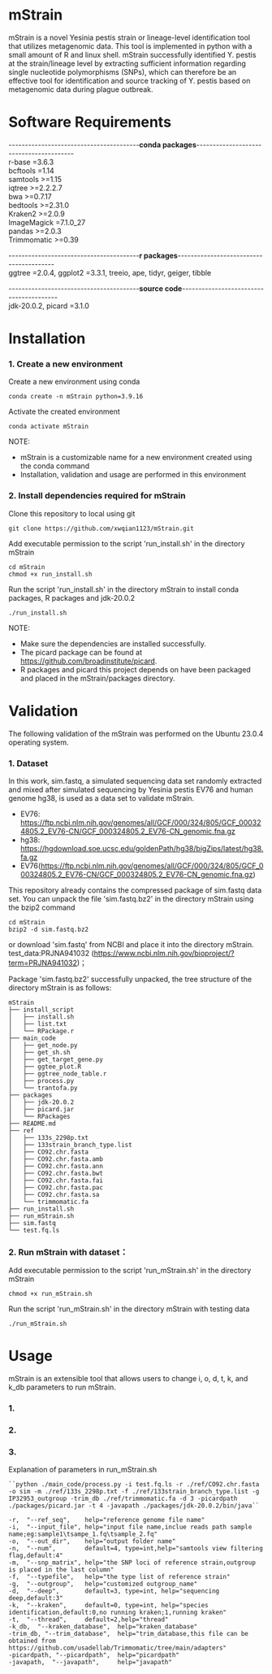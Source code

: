 # mStrain
mStrain is a novel Yesinia pestis strain or lineage-level identification tool that utilizes metagenomic data. This tool is implemented in python with a small amount of R and linux shell. mStrain successfully identified Y. pestis at the strain/lineage level by extracting sufficient information regarding single nucleotide polymorphisms (SNPs), which can therefore be an effective tool for identification and source tracking of Y. pestis based on metagenomic data during plague outbreak.<br/>

# Software Requirements <br/>
----------------------------------------******conda packages******----------------------------------------<br/>
r-base =3.6.3 <br/>
bcftools =1.14 <br/>
samtools >=1.15 <br/>
iqtree >=2.2.2.7 <br/>
bwa >=0.7.17 <br/>
bedtools >=2.31.0 <br/>
Kraken2 >=2.0.9 <br/>
ImageMagick =7.1.0_27 <br/>
pandas >=2.0.3 <br/>
Trimmomatic >=0.39 <br/>

----------------------------------------******r packages******----------------------------------------<br/>
ggtree =2.0.4,  ggplot2 =3.3.1,  treeio, ape,  tidyr, geiger,  tibble <br/>

----------------------------------------******source code******----------------------------------------<br/>
jdk-20.0.2, picard =3.1.0 <br/>

# Installation
### 1. Create a new environment <br/>
Create a new environment using conda <br/>
```
conda create -n mStrain python=3.9.16
```
Activate the created environment<br/>
```
conda activate mStrain
```
NOTE:
- mStrain is a customizable name for a new environment created using the conda command
- Installation, validation and usage are performed in this environment
### 2. Install dependencies required for mStrain <br/>
Clone this repository to local using git <br/>
```
git clone https://github.com/xwqian1123/mStrain.git
```
Add executable permission to the script 'run_install.sh' in the directory mStrain <br/>
```
cd mStrain
chmod +x run_install.sh
```
Run the script 'run_install.sh' in the directory mStrain to install conda packages, R packages and jdk-20.0.2<br/>
```
./run_install.sh
```
NOTE: 
- Make sure the dependencies are installed successfully.
- The picard package can be found at https://github.com/broadinstitute/picard.
- R packages and picard this project depends on have been packaged and placed in the mStrain/packages directory.
 
# Validation
The following validation of the mStrain was performed on the Ubuntu 23.0.4 operating system.
### 1. Dataset
In this work, sim.fastq, a simulated sequencing data set randomly extracted and mixed after simulated sequencing by Yesinia pestis EV76 and human genome hg38, is used as a data set to validate mStrain.<br/>
- EV76: https://ftp.ncbi.nlm.nih.gov/genomes/all/GCF/000/324/805/GCF_000324805.2_EV76-CN/GCF_000324805.2_EV76-CN_genomic.fna.gz<br/>
- hg38: https://hgdownload.soe.ucsc.edu/goldenPath/hg38/bigZips/latest/hg38.fa.gz<br/>
- EV76(https://ftp.ncbi.nlm.nih.gov/genomes/all/GCF/000/324/805/GCF_000324805.2_EV76-CN/GCF_000324805.2_EV76-CN_genomic.fna.gz)

This repository already contains the compressed package of sim.fastq data set. You can unpack the file 'sim.fastq.bz2' in the directory mStrain using the bzip2 command<br/>
```
cd mStrain
bzip2 -d sim.fastq.bz2
```
or download 'sim.fastq' from NCBI and place it into the directory mStrain.<br/>
test_data:PRJNA941032 (https://www.ncbi.nlm.nih.gov/bioproject/?term=PRJNA941032)；<br/>

Package 'sim.fastq.bz2' successfully unpacked, the tree structure of the directory mStrain is as follows:
```
mStrain
├── install_script
│   ├── install.sh
│   ├── list.txt
│   └── RPackage.r
├── main_code
│   ├── get_node.py
│   ├── get_sh.sh
│   ├── get_target_gene.py
│   ├── ggtee_plot.R
│   ├── ggtree_node_table.r
│   ├── process.py
│   └── trantofa.py
├── packages
│   ├── jdk-20.0.2
│   ├── picard.jar
│   └── RPackages
├── README.md
├── ref
│   ├── 133s_2298p.txt
│   ├── 133strain_branch_type.list
│   ├── CO92.chr.fasta
│   ├── CO92.chr.fasta.amb
│   ├── CO92.chr.fasta.ann
│   ├── CO92.chr.fasta.bwt
│   ├── CO92.chr.fasta.fai
│   ├── CO92.chr.fasta.pac
│   ├── CO92.chr.fasta.sa
│   └── trimmomatic.fa
├── run_install.sh
├── run_mStrain.sh
├── sim.fastq
└── test.fq.ls
```
### 2. Run mStrain with dataset：
Add executable permission to the script 'run_mStrain.sh' in the directory mStrain <br/>
```
chmod +x run_mStrain.sh
```
Run the script 'run_mStrain.sh' in the directory mStrain with testing data <br/>
```
./run_mStrain.sh
```
# Usage
mStrain is an extensible tool that allows users to change i, o, d, t, k, and k_db parameters to run mStrain.<br/>
### 1.

### 2. 

### 3.

Explanation of parameters in run_mStrain.sh
```
``python ./main_code/process.py -i test.fq.ls -r ./ref/CO92.chr.fasta -o sim -m ./ref/133s_2298p.txt -f ./ref/133strain_branch_type.list -g IP32953_outgroup -trim_db ./ref/trimmomatic.fa -d 3 -picardpath ./packages/picard.jar -t 4 -javapath ./packages/jdk-20.0.2/bin/java``

-r,  "--ref_seq",    help="reference genome file name"
-i,  "--input_file", help="input file name,inclue reads path sample name;eg:sample1\tsampe_1.fq\tsample_2.fq"
-o,  "--out_dir",    help="output folder name"
-n,  "--num",        default=4, type=int,help="samtools view filtering flag,default:4"
-m,  "--snp_matrix", help="the SNP loci of reference strain,outgroup is placed in the last column"
-f,  "--typefile",   help="the type list of reference strain"
-g,  "--outgroup",   help="customized outgroup_name"
-d,  "--deep",       default=3, type=int, help="sequencing deep,default:3"
-k,  "--kraken",     default=0, type=int, help="species identification,default:0,no running kraken;1,running kraken"
-t,  "--thread",     default=2,help="thread"
-k_db,  "--kraken_database",  help="kraken_database"
-trim_db, "--trim_database",  help="trim_database,this file can be obtained from https://github.com/usadellab/Trimmomatic/tree/main/adapters"
-picardpath, "--picardpath",  help="picardpath"
-javapath,  "--javapath",     help="javapath"

```



